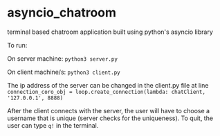 # asyncio_chatroom
terminal based chatroom application built using python's asyncio library 

To run:

On server machine: `python3 server.py`

On client machine/s: `python3 client.py`

The ip address of the server can be changed in the client.py file at line `connection_coro_obj = loop.create_connection(lambda: chatClient, '127.0.0.1', 8888)`

After the client connects with the server, the user will have to choose a username that is unique (server checks for the uniqueness). To quit, the user can type `q!` in the terminal.  

